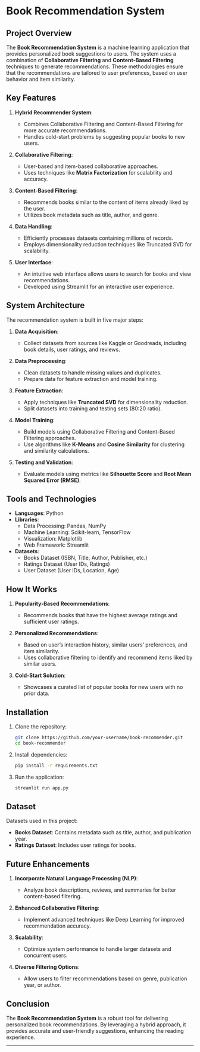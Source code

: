# Book Recommendation System

## Project Overview
The **Book Recommendation System** is a machine learning application that provides personalized book suggestions to users. The system uses a combination of **Collaborative Filtering** and **Content-Based Filtering** techniques to generate recommendations. These methodologies ensure that the recommendations are tailored to user preferences, based on user behavior and item similarity.

## Key Features
1. **Hybrid Recommender System**:
   - Combines Collaborative Filtering and Content-Based Filtering for more accurate recommendations.
   - Handles cold-start problems by suggesting popular books to new users.

2. **Collaborative Filtering**:
   - User-based and item-based collaborative approaches.
   - Uses techniques like **Matrix Factorization** for scalability and accuracy.

3. **Content-Based Filtering**:
   - Recommends books similar to the content of items already liked by the user.
   - Utilizes book metadata such as title, author, and genre.

4. **Data Handling**:
   - Efficiently processes datasets containing millions of records.
   - Employs dimensionality reduction techniques like Truncated SVD for scalability.

5. **User Interface**:
   - An intuitive web interface allows users to search for books and view recommendations.
   - Developed using Streamlit for an interactive user experience.

## System Architecture
The recommendation system is built in five major steps:

1. **Data Acquisition**:
   - Collect datasets from sources like Kaggle or Goodreads, including book details, user ratings, and reviews.

2. **Data Preprocessing**:
   - Clean datasets to handle missing values and duplicates.
   - Prepare data for feature extraction and model training.

3. **Feature Extraction**:
   - Apply techniques like **Truncated SVD** for dimensionality reduction.
   - Split datasets into training and testing sets (80:20 ratio).

4. **Model Training**:
   - Build models using Collaborative Filtering and Content-Based Filtering approaches.
   - Use algorithms like **K-Means** and **Cosine Similarity** for clustering and similarity calculations.

5. **Testing and Validation**:
   - Evaluate models using metrics like **Silhouette Score** and **Root Mean Squared Error (RMSE)**.

## Tools and Technologies
- **Languages**: Python
- **Libraries**:
  - Data Processing: Pandas, NumPy
  - Machine Learning: Scikit-learn, TensorFlow
  - Visualization: Matplotlib
  - Web Framework: Streamlit
- **Datasets**:
  - Books Dataset (ISBN, Title, Author, Publisher, etc.)
  - Ratings Dataset (User IDs, Ratings)
  - User Dataset (User IDs, Location, Age)

## How It Works
1. **Popularity-Based Recommendations**:
   - Recommends books that have the highest average ratings and sufficient user ratings.

2. **Personalized Recommendations**:
   - Based on user’s interaction history, similar users’ preferences, and item similarity.
   - Uses collaborative filtering to identify and recommend items liked by similar users.

3. **Cold-Start Solution**:
   - Showcases a curated list of popular books for new users with no prior data.

## Installation
1. Clone the repository:
   ```bash
   git clone https://github.com/your-username/book-recommender.git
   cd book-recommender
   ```
2. Install dependencies:
   ```bash
   pip install -r requirements.txt
   ```
3. Run the application:
   ```bash
   streamlit run app.py
   ```

## Dataset
Datasets used in this project:
- **Books Dataset**: Contains metadata such as title, author, and publication year.
- **Ratings Dataset**: Includes user ratings for books.

## Future Enhancements
1. **Incorporate Natural Language Processing (NLP)**:
   - Analyze book descriptions, reviews, and summaries for better content-based filtering.

2. **Enhanced Collaborative Filtering**:
   - Implement advanced techniques like Deep Learning for improved recommendation accuracy.

3. **Scalability**:
   - Optimize system performance to handle larger datasets and concurrent users.

4. **Diverse Filtering Options**:
   - Allow users to filter recommendations based on genre, publication year, or author.

## Conclusion
The **Book Recommendation System** is a robust tool for delivering personalized book recommendations. By leveraging a hybrid approach, it provides accurate and user-friendly suggestions, enhancing the reading experience.

---
